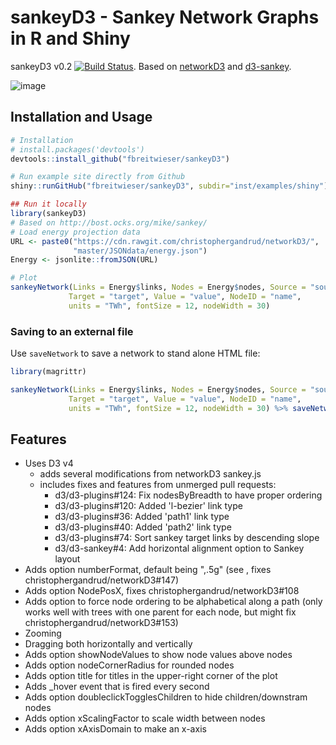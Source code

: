 # sankeyD3 - Sankey Network Graphs in R and Shiny

sankeyD3 v0.2 [![Build Status](https://travis-ci.org/fbreitwieser/sankeyD3.svg?branch=master)](https://travis-ci.org/fbreitwieser/sankeyD3). 
Based on [networkD3](https://github.com/christophergandrud/networkD3) and [d3-sankey](https://github.com/d3/d3-sankey).  

![image](https://cloud.githubusercontent.com/assets/516060/19978179/631e15e0-a1cc-11e6-8125-3f342c4f3b92.png)

 
## Installation and Usage

```R
# Installation
# install.packages('devtools')
devtools::install_github("fbreitwieser/sankeyD3")

# Run example site directly from Github
shiny::runGitHub("fbreitwieser/sankeyD3", subdir="inst/examples/shiny")

## Run it locally
library(sankeyD3)
# Based on http://bost.ocks.org/mike/sankey/
# Load energy projection data
URL <- paste0("https://cdn.rawgit.com/christophergandrud/networkD3/",
              "master/JSONdata/energy.json")
Energy <- jsonlite::fromJSON(URL)

# Plot
sankeyNetwork(Links = Energy$links, Nodes = Energy$nodes, Source = "source",
             Target = "target", Value = "value", NodeID = "name",
             units = "TWh", fontSize = 12, nodeWidth = 30)
```

### Saving to an external file

Use `saveNetwork` to save a network to stand alone HTML file:

```R
library(magrittr)

sankeyNetwork(Links = Energy$links, Nodes = Energy$nodes, Source = "source",
             Target = "target", Value = "value", NodeID = "name",
             units = "TWh", fontSize = 12, nodeWidth = 30) %>% saveNetwork(file = 'Net1.html')
```

## Features
 - Uses D3 v4
     - adds several modifications from networkD3 sankey.js 
     - includes fixes and features from unmerged pull requests:
       - d3/d3-plugins#124: Fix nodesByBreadth to have proper ordering
       - d3/d3-plugins#120: Added 'l-bezier' link type
       - d3/d3-plugins#36: Added 'path1' link type
       - d3/d3-plugins#40: Added 'path2' link type
       - d3/d3-plugins#74: Sort sankey target links by descending slope
       - d3/d3-sankey#4: Add horizontal alignment option to Sankey layout
 - Adds option numberFormat, default being ",.5g" (see , fixes christophergandrud/networkD3#147)
 - Adds option NodePosX, fixes christophergandrud/networkD3#108 
 - Adds option to force node ordering to be alphabetical along a path (only works well with trees with one parent for each node, but might fix christophergandrud/networkD3#153)
 - Zooming
 - Dragging both horizontally and vertically
 - Adds option showNodeValues to show node values above nodes
 - Adds option nodeCornerRadius for rounded nodes
 - Adds option title for titles in the upper-right corner of the plot
 - Adds <sankey id>_hover event that is fired every second
 - Adds option doubleclickTogglesChildren to hide children/downstram
    nodes
 - Adds option xScalingFactor to scale width between nodes
 - Adds option xAxisDomain to make an x-axis
